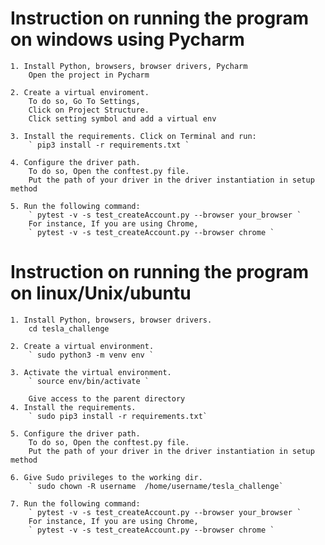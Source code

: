 # Instruction on running the program on windows using Pycharm
    1. Install Python, browsers, browser drivers, Pycharm
        Open the project in Pycharm
        
    2. Create a virtual enviroment. 
        To do so, Go To Settings, 
        Click on Project Structure.
        Click setting symbol and add a virtual env
    
    3. Install the requirements. Click on Terminal and run:
        ` pip3 install -r requirements.txt `
        
    4. Configure the driver path.
        To do so, Open the conftest.py file.
        Put the path of your driver in the driver instantiation in setup method
    
    5. Run the following command:
        ` pytest -v -s test_createAccount.py --browser your_browser `
        For instance, If you are using Chrome,
        ` pytest -v -s test_createAccount.py --browser chrome `
        
# Instruction on running the program on linux/Unix/ubuntu

    1. Install Python, browsers, browser drivers.
        cd tesla_challenge
        
    2. Create a virtual environment.
        ` sudo python3 -m venv env `
        
    3. Activate the virtual environment.
        ` source env/bin/activate `
        
        Give access to the parent directory 
    4. Install the requirements.
        ` sudo pip3 install -r requirements.txt`
        
    5. Configure the driver path.
        To do so, Open the conftest.py file.
        Put the path of your driver in the driver instantiation in setup method
    
    6. Give Sudo privileges to the working dir.
        ` sudo chown -R username  /home/username/tesla_challenge`
        
    7. Run the following command:
        ` pytest -v -s test_createAccount.py --browser your_browser `
        For instance, If you are using Chrome,
        ` pytest -v -s test_createAccount.py --browser chrome `
